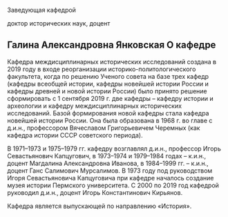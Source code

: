 Заведующая кафедрой
   

 доктор исторических наук, доцент
   

**Галина Александровна Янковская**
О кафедре
--------------------------------------------------------------------------------------------------------------------------------------




 Кафедра междисциплинарных исторических исследований создана в 2019 году в входе реорганизации историко-политологического факультета, когда по решению Ученого совета на базе трех кафедр (кафедры всеобщей истории, кафедры новейшей истории России и кафедры древней и новой истории России) было принято решение сформировать с 1 сентября 2019 г. две кафедры – кафедру истории и археологии и кафедру междисциплинарных исторических исследований. Базой формирования новой кафедры стала кафедра новейшей истории России. Она была образована в 1968 г. во главе с д.и.н., профессором Вячеславом Григорьевичем Черемных (как кафедра истории СССР советского периода).
   

  

 В 1971–1973 и 1975–1979 гг. кафедру возглавлял д.и.н., профессор Игорь Севастьянович Капцугович, в 1973–1974 и 1979–1984 годах – к.и.н., доцент Магдалина Александровна Иванова, в 1984–1999 гг. – к.и.н., доцент Ганс Салимович Мурсалимов. В 1973 году под руководством Игоря Севастьяновича Капцуговича при кафедре началось создание музея истории Пермского университета. С 2000 по 2019 год кафедрой руководил д.и.н., доцент Игорь Константинович Кирьянов.
   

  

 Кафедра является выпускающей по направлению «История».
   


